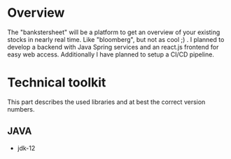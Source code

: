 # Overview
The "bankstersheet" will be a platform to get an overview of your existing stocks in nearly real time. Like "bloomberg", but not as cool ;) . I planned to develop a backend with Java Spring services and an react.js frontend for easy web access. Additionally I have planned to setup a CI/CD pipeline.

# Technical toolkit
This part describes the used libraries and at best the correct version numbers.
## JAVA
 -  jdk-12